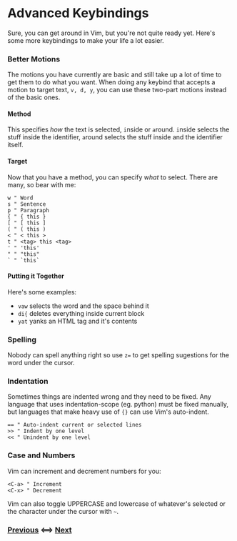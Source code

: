 # Advanced Keybindings

Sure, you can get around in Vim, but you're not quite ready yet. Here's some
more keybindings to make your life a lot easier.

### Better Motions

The motions you have currently are basic and still take up a lot of time to get
them to do what you want. When doing any keybind that accepts a motion to target
text, `v, d, y`, you can use these two-part motions instead of the basic ones.

#### Method

This specifies _how_ the text is selected, `i`nside or `a`round. `i`nside selects
the stuff inside the identifier, `a`round selects the stuff inside and the
identifier itself.

#### Target

Now that you have a method, you can specify _what_ to select. There are many, so
bear with me:
```vim
w " Word
s " Sentence
p " Paragraph
{ " { this }
[ " [ this ]
( " ( this )
< " < this >
t " <tag> this <tag>
' " 'this'
" " "this"
` " `this`
```

#### Putting it Together

Here's some examples:
- `vaw` selects the word and the space behind it
- `di{` deletes everything inside current block
- `yat` yanks an HTML tag and it's contents

<!-- Add some visual examples -->

### Spelling

Nobody can spell anything right so use `z=` to get spelling sugestions for the
word under the cursor.

### Indentation

Sometimes things are indented wrong and they need to be fixed. Any language that
uses indentation-scope (eg. python) must be fixed manually, but languages that
make heavy use of `{}` can use Vim's auto-indent.

```vim
== " Auto-indent current or selected lines
>> " Indent by one level
<< " Unindent by one level
```

<!-- Add some visual examples -->

### Case and Numbers

Vim can increment and decrement numbers for you:
```vim
<C-a> " Increment
<C-x> " Decrement
```

<!-- Add some visual examples -->

Vim can also toggle UPPERCASE and lowercase of whatever's selected or the
character under the cursor with `~`.

### [Previous](/Tutorial/06_Remember_Which-Key.md) <==> [Next](/Tutorial/08_Extra_Configs.md)
